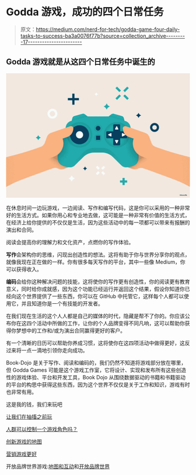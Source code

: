 # Godda 游戏，成功的四个日常任务

> 原文：<https://medium.com/nerd-for-tech/godda-game-four-daily-tasks-to-success-ba3a0076f77b?source=collection_archive---------17----------------------->

## Godda 游戏就是从这四个日常任务中诞生的

![](img/b7c5c8cbb9f98c855f4c847ce7aaa2bf.png)

在休息时间一边玩游戏，一边阅读、写作和编写代码，这是你可以采用的一种非常好的生活方式。如果你用心和专业地去做，这可能是一种非常有价值的生活方式，在经济上给你提供的不仅仅是生活，因为这些活动中的每一项都可以带来有报酬的演出和合同。

阅读会提高你的理解力和文化资产，点燃你的写作体验。

**写作**会架构你的思维，闪现出创造性的想法。这将有助于你与世界分享你的观点，就像我现在正在做的一样。你有很多每天写作的平台，其中一些像 Medium，你可以获得收入。

**编码**会给你这种解决问题的技能，这将使你的写作更有创造性，你的阅读更有教育意义，同时给你成就感，因为这个功能已经运行并返回这个结果，假设你知道你已经向这个世界提供了一些东西，你可以在 GitHub 中托管它，这样每个人都可以使用它，并且知道你是一个有技能的开发者。

在我们现在生活的这个人人都是自己的媒体的时代，隐藏是帮不了你的。你应该公布你在这四个活动中所做的工作，让你的个人品牌变得不同凡响，这可以帮助你获得你梦想中的工作和/或为演出合同赢得更好的客户。

有一个清晰的日历可以帮助你养成习惯，这将使你在这四项活动中做得更好，这反过来将一点一滴地引领你走向成功。

Book-Dojo 是关于写作、阅读和编码的，我们仍然不知道将游戏部分放在哪里，但 Godda Games 可能是这个游戏工作室，它将设计、实现和发布所有这些创造性的游戏体验、平台和开发工具，Book Dojo 从围绕数据驱动的书籍和书籍驱动的平台的构思中获得这些东西，因为这个世界不仅仅是关于工作和知识，游戏有时也非常有用。

这是我的钱，我们来玩吧

[让我们在抽搐之前玩](https://mkrdiop.medium.com/lets-play-before-twitch-90e617205542)

[人群可以控制一个游戏角色吗？](https://mkrdiop.medium.com/crowd-controlled-game-character-f653f0293ade)

[创新游戏的地图](https://mkrdiop.medium.com/twitch-game-open-radar-map-ai-a1b2b6fe7301)

[营销游戏更好](https://mkrdiop.medium.com/marketing-games-and-toys-579e57b35d42)

开放品牌世界游戏:[地图和互动](https://mkrdiop.medium.com/mapping-game-maps-and-interactions-using-brand-names-3d0ee188e09d)和[开放品牌世界](https://mkrdiop.medium.com/open-branded-world-557012321da1)